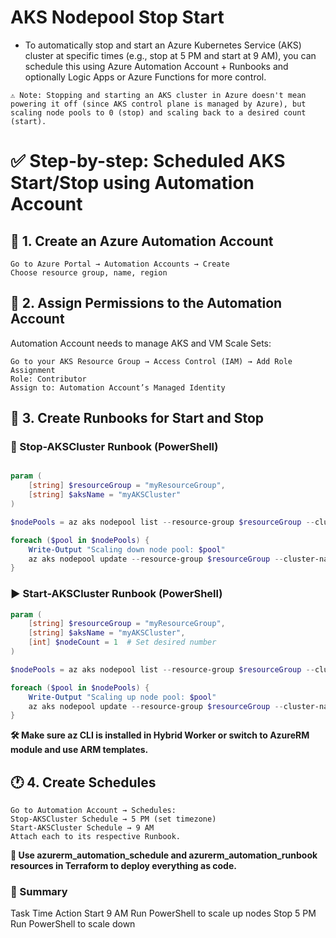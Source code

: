 # AKS Nodepool Stop Start
- To automatically stop and start an Azure Kubernetes Service (AKS) cluster at specific times (e.g., stop at 5 PM and start at 9 AM), you can schedule this using Azure Automation Account + Runbooks and optionally Logic Apps or Azure Functions for more control.

`⚠️ Note: Stopping and starting an AKS cluster in Azure doesn't mean powering it off (since AKS control plane is managed by Azure), but scaling node pools to 0 (stop) and scaling back to a desired count (start).`

# ✅ Step-by-step: Scheduled AKS Start/Stop using Automation Account
## 🔧 1. Create an Azure Automation Account
```
Go to Azure Portal → Automation Accounts → Create
Choose resource group, name, region
```

## 🔑 2. Assign Permissions to the Automation Account
Automation Account needs to manage AKS and VM Scale Sets:

```
Go to your AKS Resource Group → Access Control (IAM) → Add Role Assignment
Role: Contributor
Assign to: Automation Account’s Managed Identity
```

## 🧾 3. Create Runbooks for Start and Stop
### 🛑 Stop-AKSCluster Runbook (PowerShell)
```powershell

param (
    [string] $resourceGroup = "myResourceGroup",
    [string] $aksName = "myAKSCluster"
)

$nodePools = az aks nodepool list --resource-group $resourceGroup --cluster-name $aksName --query "[].name" -o tsv

foreach ($pool in $nodePools) {
    Write-Output "Scaling down node pool: $pool"
    az aks nodepool update --resource-group $resourceGroup --cluster-name $aksName --name $pool --node-count 0
}
```
### ▶️ Start-AKSCluster Runbook (PowerShell)
```powershell
param (
    [string] $resourceGroup = "myResourceGroup",
    [string] $aksName = "myAKSCluster",
    [int] $nodeCount = 1  # Set desired number
)

$nodePools = az aks nodepool list --resource-group $resourceGroup --cluster-name $aksName --query "[].name" -o tsv

foreach ($pool in $nodePools) {
    Write-Output "Scaling up node pool: $pool"
    az aks nodepool update --resource-group $resourceGroup --cluster-name $aksName --name $pool --node-count $nodeCount
}
```
**🛠 Make sure az CLI is installed in Hybrid Worker or switch to AzureRM module and use ARM templates.**

## 🕐 4. Create Schedules
```
Go to Automation Account → Schedules:
Stop-AKSCluster Schedule → 5 PM (set timezone)
Start-AKSCluster Schedule → 9 AM
Attach each to its respective Runbook.
```

**🎯 Use azurerm_automation_schedule and azurerm_automation_runbook resources in Terraform to deploy everything as code.**

### 🧠 Summary
Task	Time	Action
Start	9 AM	Run PowerShell to scale up nodes
Stop	5 PM	Run PowerShell to scale down